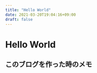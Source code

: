 ```yaml
---
title: "Hello World"
date: 2021-03-20T19:04:16+09:00
draft: false
---
```

# Hello World

## このブログを作った時のメモ

